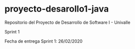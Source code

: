 # proyecto-desarollo1-java
Repositorio del Proyecto de Desarrollo de Software I - Univalle

Sprint 1

Fecha de entrega Sprint 1: 26/02/2020
